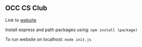 ## OCC CS Club

Link to [website](https://hwaengfan.github.io/CS-Club/public)

Install express and path packages using: `npm install (package)`

To run website on localhost: `node init.js`

